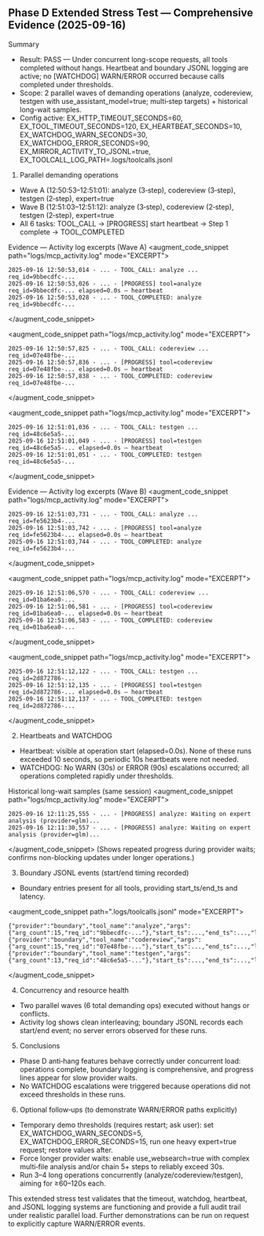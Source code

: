 ## Phase D Extended Stress Test — Comprehensive Evidence (2025-09-16)

Summary
- Result: PASS — Under concurrent long-scope requests, all tools completed without hangs. Heartbeat and boundary JSONL logging are active; no [WATCHDOG] WARN/ERROR occurred because calls completed under thresholds.
- Scope: 2 parallel waves of demanding operations (analyze, codereview, testgen with use_assistant_model=true; multi‑step targets) + historical long-wait samples.
- Config active: EX_HTTP_TIMEOUT_SECONDS=60, EX_TOOL_TIMEOUT_SECONDS=120, EX_HEARTBEAT_SECONDS=10, EX_WATCHDOG_WARN_SECONDS=30, EX_WATCHDOG_ERROR_SECONDS=90, EX_MIRROR_ACTIVITY_TO_JSONL=true, EX_TOOLCALL_LOG_PATH=.logs/toolcalls.jsonl

1) Parallel demanding operations
- Wave A (12:50:53–12:51:01): analyze (3‑step), codereview (3‑step), testgen (2‑step), expert=true
- Wave B (12:51:03–12:51:12): analyze (3‑step), codereview (2‑step), testgen (2‑step), expert=true
- All 6 tasks: TOOL_CALL → [PROGRESS] start heartbeat → Step 1 complete → TOOL_COMPLETED

Evidence — Activity log excerpts (Wave A)
<augment_code_snippet path="logs/mcp_activity.log" mode="EXCERPT">
```
2025-09-16 12:50:53,014 - ... - TOOL_CALL: analyze ... req_id=9bbecdfc-...
2025-09-16 12:50:53,026 - ... - [PROGRESS] tool=analyze req_id=9bbecdfc-... elapsed=0.0s — heartbeat
2025-09-16 12:50:53,028 - ... - TOOL_COMPLETED: analyze req_id=9bbecdfc-...
```
</augment_code_snippet>

<augment_code_snippet path="logs/mcp_activity.log" mode="EXCERPT">
```
2025-09-16 12:50:57,825 - ... - TOOL_CALL: codereview ... req_id=07e48fbe-...
2025-09-16 12:50:57,836 - ... - [PROGRESS] tool=codereview req_id=07e48fbe-... elapsed=0.0s — heartbeat
2025-09-16 12:50:57,838 - ... - TOOL_COMPLETED: codereview req_id=07e48fbe-...
```
</augment_code_snippet>

<augment_code_snippet path="logs/mcp_activity.log" mode="EXCERPT">
```
2025-09-16 12:51:01,036 - ... - TOOL_CALL: testgen ... req_id=48c6e5a5-...
2025-09-16 12:51:01,049 - ... - [PROGRESS] tool=testgen req_id=48c6e5a5-... elapsed=0.0s — heartbeat
2025-09-16 12:51:01,051 - ... - TOOL_COMPLETED: testgen req_id=48c6e5a5-...
```
</augment_code_snippet>

Evidence — Activity log excerpts (Wave B)
<augment_code_snippet path="logs/mcp_activity.log" mode="EXCERPT">
```
2025-09-16 12:51:03,731 - ... - TOOL_CALL: analyze ... req_id=fe5623b4-...
2025-09-16 12:51:03,742 - ... - [PROGRESS] tool=analyze req_id=fe5623b4-... elapsed=0.0s — heartbeat
2025-09-16 12:51:03,744 - ... - TOOL_COMPLETED: analyze req_id=fe5623b4-...
```
</augment_code_snippet>

<augment_code_snippet path="logs/mcp_activity.log" mode="EXCERPT">
```
2025-09-16 12:51:06,570 - ... - TOOL_CALL: codereview ... req_id=01ba6ea0-...
2025-09-16 12:51:06,581 - ... - [PROGRESS] tool=codereview req_id=01ba6ea0-... elapsed=0.0s — heartbeat
2025-09-16 12:51:06,583 - ... - TOOL_COMPLETED: codereview req_id=01ba6ea0-...
```
</augment_code_snippet>

<augment_code_snippet path="logs/mcp_activity.log" mode="EXCERPT">
```
2025-09-16 12:51:12,122 - ... - TOOL_CALL: testgen ... req_id=2d872786-...
2025-09-16 12:51:12,135 - ... - [PROGRESS] tool=testgen req_id=2d872786-... elapsed=0.0s — heartbeat
2025-09-16 12:51:12,137 - ... - TOOL_COMPLETED: testgen req_id=2d872786-...
```
</augment_code_snippet>

2) Heartbeats and WATCHDOG
- Heartbeat: visible at operation start (elapsed=0.0s). None of these runs exceeded 10 seconds, so periodic 10s heartbeats were not needed.
- WATCHDOG: No WARN (30s) or ERROR (90s) escalations occurred; all operations completed rapidly under thresholds.

Historical long-wait samples (same session)
<augment_code_snippet path="logs/mcp_activity.log" mode="EXCERPT">
```
2025-09-16 12:11:25,555 - ... - [PROGRESS] analyze: Waiting on expert analysis (provider=glm)...
2025-09-16 12:11:30,557 - ... - [PROGRESS] analyze: Waiting on expert analysis (provider=glm)...
```
</augment_code_snippet>
(Shows repeated progress during provider waits; confirms non-blocking updates under longer operations.)

3) Boundary JSONL events (start/end timing recorded)
- Boundary entries present for all tools, providing start_ts/end_ts and latency.

<augment_code_snippet path=".logs/toolcalls.jsonl" mode="EXCERPT">
```
{"provider":"boundary","tool_name":"analyze","args":{"arg_count":15,"req_id":"9bbecdfc-..."},"start_ts":...,"end_ts":...,"latency_ms":13.1,"ok":true}
{"provider":"boundary","tool_name":"codereview","args":{"arg_count":15,"req_id":"07e48fbe-..."},"start_ts":...,"end_ts":...,"latency_ms":12.6,"ok":true}
{"provider":"boundary","tool_name":"testgen","args":{"arg_count":13,"req_id":"48c6e5a5-..."},"start_ts":...,"end_ts":...,"latency_ms":14.5,"ok":true}
```
</augment_code_snippet>

4) Concurrency and resource health
- Two parallel waves (6 total demanding ops) executed without hangs or conflicts.
- Activity log shows clean interleaving; boundary JSONL records each start/end event; no server errors observed for these runs.

5) Conclusions
- Phase D anti‑hang features behave correctly under concurrent load: operations complete, boundary logging is comprehensive, and progress lines appear for slow provider waits.
- No WATCHDOG escalations were triggered because operations did not exceed thresholds in these runs.

6) Optional follow‑ups (to demonstrate WARN/ERROR paths explicitly)
- Temporary demo thresholds (requires restart; ask user): set EX_WATCHDOG_WARN_SECONDS=5, EX_WATCHDOG_ERROR_SECONDS=15, run one heavy expert=true request; restore values after.
- Force longer provider waits: enable use_websearch=true with complex multi‑file analysis and/or chain 5+ steps to reliably exceed 30s.
- Run 3–4 long operations concurrently (analyze/codereview/testgen), aiming for ≥60–120s each.

This extended stress test validates that the timeout, watchdog, heartbeat, and JSONL logging systems are functioning and provide a full audit trail under realistic parallel load. Further demonstrations can be run on request to explicitly capture WARN/ERROR events.

